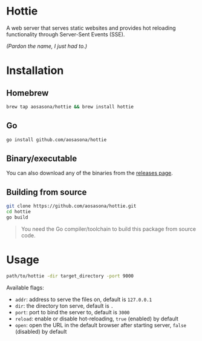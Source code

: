 # Hottie

A web server that serves static websites and provides hot reloading functionality through Server-Sent Events (SSE).

_(Pardon the name, I just had to.)_

# Installation

## Homebrew

```bash
brew tap aosasona/hottie && brew install hottie
```

## Go

```bash
go install github.com/aosasona/hottie
```

## Binary/executable

You can also download any of the binaries from the [releases page](https://github.com/aosasona/hottie/releases).

## Building from source

```bash
git clone https://github.com/aosasona/hottie.git
cd hottie
go build
```

> You need the Go compiler/toolchain to build this package from source code.

# Usage

```bash
path/to/hottie -dir target_directory -port 9000
```

Available flags:

- `addr`: address to serve the files on, default is `127.0.0.1`
- `dir`: the directory ton serve, default is `.`
- `port`: port to bind the server to, default is `3000`
- `reload`: enable or disable hot-reloading, `true` (enabled) by default
- `open`: open the URL in the default browser after starting server, `false` (disabled) by default
